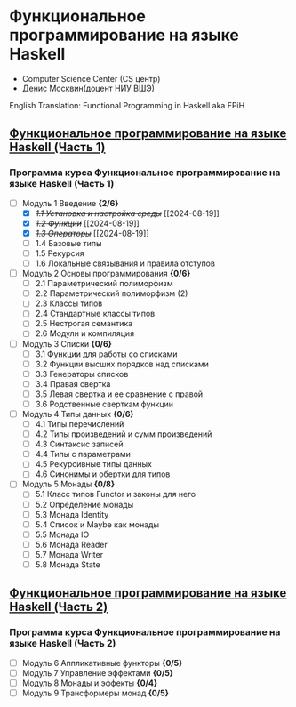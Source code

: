 # Функциональное программирование на языке Haskell

- Computer Science Center (CS центр)
- Денис Москвин(доцент НИУ ВШЭ)

English Translation: Functional Programming in Haskell aka FPiH

## [Функциональное программирование на языке Haskell (Часть 1)](https://stepik.org/course/75/)

### Программа курса Функциональное программирование на языке Haskell (Часть 1)

- [ ] Модуль 1 Введение **{2/6}**
  - [X] ~~*1.1 Установка и настройка среды*~~ [[2024-08-19]]
  - [X] ~~*1.2 Функции*~~ [[2024-08-19]]
  - [X] ~~*1.3 Операторы*~~ [[2024-08-19]]
  - [ ] 1.4 Базовые типы
  - [ ] 1.5 Рекурсия
  - [ ] 1.6 Локальные связывания и правила отступов
- [ ] Модуль 2 Основы программирования **{0/6}**
  - [ ] 2.1 Параметрический полиморфизм
  - [ ] 2.2 Параметрический полиморфизм (2)
  - [ ] 2.3 Классы типов
  - [ ] 2.4 Стандартные классы типов
  - [ ] 2.5 Нестрогая семантика
  - [ ] 2.6 Модули и компиляция
- [ ] Модуль 3 Списки **{0/6}**
  - [ ] 3.1 Функции для работы со списками
  - [ ] 3.2 Функции высших порядков над списками
  - [ ] 3.3 Генераторы списков
  - [ ] 3.4 Правая свертка
  - [ ] 3.5 Левая свертка и ее сравнение с правой
  - [ ] 3.6 Родственные сверткам функции
- [ ] Модуль 4 Типы данных **{0/6}**
  - [ ] 4.1 Типы перечислений
  - [ ] 4.2 Типы произведений и сумм произведений
  - [ ] 4.3 Синтаксис записей
  - [ ] 4.4 Типы с параметрами
  - [ ] 4.5 Рекурсивные типы данных
  - [ ] 4.6 Синонимы и обертки для типов
- [ ] Модуль 5 Монады **{0/8}**
  - [ ] 5.1 Класс типов Functor и законы для него
  - [ ] 5.2 Определение монады
  - [ ] 5.3 Монада Identity
  - [ ] 5.4 Список и Maybe как монады
  - [ ] 5.5 Монада IO
  - [ ] 5.6 Монада Reader
  - [ ] 5.7 Монада Writer
  - [ ] 5.8 Монада State

## [Функциональное программирование на языке Haskell (Часть 2)](https://stepik.org/course/693/)

### Программа курса Функциональное программирование на языке Haskell (Часть 2)

- [ ] Модуль 6 Аппликативные функторы **{0/5}**
- [ ] Модуль 7 Управление эффектами **{0/5}**
- [ ] Модуль 8 Монады и эффекты **{0/4}**
- [ ] Модуль 9 Трансформеры монад **{0/5}**
